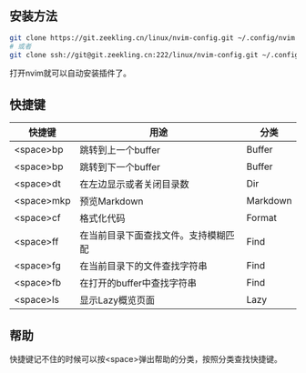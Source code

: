 
## 安装方法

```bash
git clone https://git.zeekling.cn/linux/nvim-config.git ~/.config/nvim
# 或者
git clone ssh://git@git.zeekling.cn:222/linux/nvim-config.git ~/.config/nvim
```
打开nvim就可以自动安装插件了。

## 快捷键

| 快捷键 | 用途 | 分类 |
|---- |---- |----|
| \<space>bp |  跳转到上一个buffer | Buffer |
| \<space>bp |  跳转到下一个buffer | Buffer |
| \<space>dt | 在左边显示或者关闭目录数 | Dir |
| \<space>mkp | 预览Markdown | Markdown |
| \<space>cf | 格式化代码 | Format |
| \<space>ff | 在当前目录下面查找文件。支持模糊匹配 | Find |
| \<space>fg | 在当前目录下的文件查找字符串 | Find |
| \<space>fb | 在打开的buffer中查找字符串 | Find |
| \<space>ls | 显示Lazy概览页面 | Lazy |

## 帮助

快捷键记不住的时候可以按\<space>弹出帮助的分类，按照分类查找快捷键。


